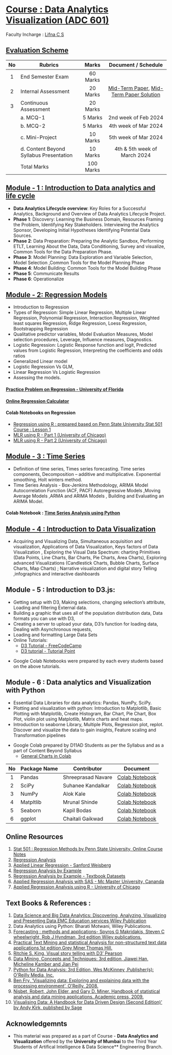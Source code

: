 # [Course : Data Analytics Visualization (ADC 601)](https://drive.google.com/file/d/16K5JdFv1x_A-EHbV-RSb-_g00qGkCbsF/view?usp=sharing)
Faculty Incharge : [Lifna C S](mailto:lifna.cs@ves.ac.in)

## [Evaluation Scheme](https://github.com/LifnaJos/ADC601-Data-Analytics-Visualization/blob/main/PPTs/DAV_Scheme.pdf)
| No | Rubrics | Marks | Document / Schedule |
| :--: | ------------------ | :----: | :--------:|
| 1 | End Semester Exam | 60 Marks | |
| 2 | Internal Assessment | 20 Marks | [Mid-Term Paper](https://github.com/LifnaJos/ADC601-Data-Analytics-Visualization/blob/main/PPTs/DAV_MT_Paper_Feb_2024.pdf), [Mid-Term Paper Solution](https://github.com/LifnaJos/ADC601-Data-Analytics-Visualization/blob/main/PPTs/DAV_MT_Paper_Feb_2024_Solution.pdf) | |
| 3 | Continuous Assessment | 20 Marks | |
|   | a. MCQ-1 | 5 Marks | 2nd week of Feb 2024 |
|   | b. MCQ-2 | 5 Marks | 4th week of Mar 2024 |
|   | c. Mini-Project | 10 Marks | 5th week of Mar 2024 |
|   | d. Content Beyond Syllabus Presentation | 10 Marks | 4th & 5th week of March 2024 |
|   | Total Marks | 100 Marks | |

## [Module - 1 : Introduction to Data analytics and life cycle](https://github.com/LifnaJos/ADC601-Data-Analytics-Visualization/blob/main/PPTs/M1_DAV.pdf)
- **Data Analytics Lifecycle overview**: Key Roles for a Successful Analytics, Background and Overview of Data Analytics Lifecycle Project.  
- **Phase 1**: Discovery: Learning the Business Domain, Resources Framing the Problem, Identifying Key Stakeholders. Interviewing the Analytics Sponsor, Developing Initial Hypotheses Identifying Potential Data Sources.
- **Phase 2**: Data Preparation: Preparing the Analytic Sandbox, Performing ETLT, Learning About the Data, Data Conditioning, Survey and visualize, Common Tools for the Data Preparation Phase.
- **Phase 3**: Model Planning: Data Exploration and Variable Selection, Model Selection ,Common Tools for the Model Planning Phase
- **Phase 4**: Model Building: Common Tools for the Model Building Phase
- **Phase 5**: Communicate Results
- **Phase 6**: Operationalize

## [Module - 2: Regression Models](https://github.com/LifnaJos/ADC601-Data-Analytics-Visualization/blob/main/PPTs/M2_DAV.pdf)
- Introduction to Regression
- Types of Regression: Simple Linear Regression, Multiple Linear Regression, Polynomial Regression, Interaction Regression, Weighted least squares Regression, Ridge Regression, Loess Regression, Bootstrapping Regression
- Qualitative predictor variables, Model Evaluation Measures, Model selection procedures, Leverage, Influence measures, Diagnostics.
- Logistic Regression: Logistic Response function and logit, Predicted values from Logistic Regression, Interpreting the coefficients and odds ratios
- Generalized Linear model
- Logistic Regression Vs GLM, 
- Linear Regression Vs Logistic Regression
- Assessing the models.
#### [Practice Problem on Regression - University of Florida](https://users.stat.ufl.edu/~mripol/3024/PracticeExamRegression3024.pdf)
#### [Online Regression Calculator](https://www.graphpad.com/quickcalcs/linear2/)
#### Colab Notebooks on Regression
  - [Regression using R : prepared based on Penn State University Stat 501 Course : Lesson 1](https://github.com/LifnaJos/ADC601-Data-Analytics-Visualization/blob/main/PPTs/Stat501_Lesson_1.ipynb)
  - [MLR using R - Part 1 (University of Chicago)](https://github.com/LifnaJos/ADC601-Data-Analytics-Visualization/blob/DAV_Colab_Notebooks/MLR_using_R.ipynb)
  -  [MLR using R - Part 2 (University of Chicago)](https://github.com/LifnaJos/ADC601-Data-Analytics-Visualization/blob/DAV_Colab_Notebooks/MLR_using_R_(Part_2).ipynb)

## [Module - 3 : Time Series](https://github.com/LifnaJos/ADC601-Data-Analytics-Visualization/blob/main/PPTs/M3_DAV.pdf)
- Definition of time series, Times series forecasting. Time series components, Decomposition – additive and multiplicative. Exponential smoothing, Holt winters method.
- Time Series Analysis - Box-Jenkins Methodology, ARIMA Model Autocorrelation Function (ACF, PACF) Autoregressive Models ,Moving Average Models ,ARMA and ARIMA Models , Building and Evaluating an ARIMA Model.
#### Colab Notebook : [Time Series Analysis using Python](https://github.com/LifnaJos/ADC601-Data-Analytics-Visualization/blob/main/M3_DAV.ipynb)

## [Module - 4 : Introduction to Data Visualization](https://github.com/LifnaJos/ADC601-Data-Analytics-Visualization/blob/main/PPTs/M4_DAV.pdf)
- Acquiring and Visualizing Data, Simultaneous acquisition and visualization, Applications of Data Visualization, Keys factors of Data Visualization , Exploring the Visual Data Spectrum: charting Primitives (Data Points, Line Charts, Bar Charts, Pie Charts, Area Charts), Exploring advanced Visualizations (Candlestick Charts, Bubble Charts, Surface Charts, Map Charts) ; Narrative visualization and digital story Telling ,infographics and interactive dashboards
  
## Module  - 5 : Introduction to D3.js:
- Getting setup with D3, Making selections, changing selection’s attribute, Loading and filtering External data.
- Building a graphic that uses all of the population distribution data, Data formats you can use with D3,
- Creating a server to upload your data, D3’s function for loading data, Dealing with Asynchronous requests,
- Loading and formatting Large Data Sets
- Online Tutorials:
  - [D3 Tutorial - FreeCodeCamp](https://www.freecodecamp.org/news/d3js-tutorial-data-visualization-for-beginners/)
  - [D3 tutorial - Tutorial Point](https://www.tutorialspoint.com/d3js/index.htm)
 * Google Colab Notebooks were prepared by each every students based on the above tutorials.

## Module  - 6 : Data analytics and Visualization with Python
- Essential Data Libraries for data analytics: Pandas, NumPy, SciPy.
- Plotting and visualization with python: Introduction to Matplotlib, Basic Plotting with Matplotlib, Create Histogram, Bar Chart, Pie Chart, Box Plot, violin plot using Matplotlib, Matrix charts and heat maps.
- Introduction to seaborne Library, Multiple Plots, Regression plot, replot. Discover and visualize the data to gain insights, Feature scaling and Transformation pipelines
* Google Colab prepared by D11AD Students as per the Syllabus and as a part of Content Beyond Syllabus
  - [General Charts in Colab](https://github.com/LifnaJos/ADC601-Data-Analytics-Visualization/blob/DAV_Colab_Notebooks/Charts_in_Colaboratory.ipynb)

| No | Package Name | Contributor | Document |
| :--: | ------------------ | ---- | :--------:|
| 1 | Pandas | Shreeprasad Navare | [Colab Notebook]() |
| 2 | SciPy | Suhanee Kandalkar | [Colab Notebook](https://github.com/LifnaJos/ADC601-Data-Analytics-Visualization/blob/DAV_Colab_Notebooks/Scipy_DAV_Mini_Pro.ipynb) |
| 3 | NumPy | Alok Kale | [Colab Notebook](https://github.com/LifnaJos/ADC601-Data-Analytics-Visualization/blob/DAV_Colab_Notebooks/Numpy.ipynb) | 
| 4 | Matpltlib | Mrunal Shinde | [Colab Notebook](https://github.com/Mrunal-Shinde/DAV_Experiments/blob/main/DAV_PRESENTATION_59.ipynb) |
| 5 | Seaborn | Kapil Bodas | [Colab Notebook](https://github.com/BodasKapil/DAV_KAPIL_BODAS_68/blob/main/Seaborn_Presentation_68.ipynb) |
| 6 | ggplot | Chaitali Gaikwad | [Colab Notebook](https://github.com/chaitali-gaikwad/DAV_Lab_ADL601/blob/main/Presentation/ggplot_DAV_Presentation_67.ipynb) |

## Online Resources 
1. [Stat 501 : Regression Methods by  Penn State University, Online Course Notes](https://online.stat.psu.edu/stat501/)
2. [Regression Analysis](https://archive.nptel.ac.in/courses/111/105/111105042/)
3. [Applied Linear Regression - Sanford Weisberg](https://www.stat.purdue.edu/~qfsong/teaching/525/book/Weisberg-Applied-Linear-Regression-Wiley.pdf)
4. [Regression Analysis by Example](https://sadbhavnapublications.org/research-enrichment-material/2-Statistical-Books/Regression-Analysis-by-Example.pdf)
5. [Regression Analysis by Example - Textbook Datasets](https://www1.aucegypt.edu/faculty/hadi/RABE5/)
6. [Applied Regression Analysis with SAS - Mc Master University, Cananda](https://ms.mcmaster.ca/canty/teaching/stat3a03/)
7. [Applied Regression Analysis using R - University of Chicago](https://www.stat.uchicago.edu/~yibi/teaching/stat224/)
     
## Text Books & References :
1. [Data Science and Big Data Analytics: Discovering, Analyzing, Visualizing and Presenting Data,EMC Education services Wiley Publication](https://bhavanakhivsara.files.wordpress.com/2018/06/data-science-and-big-data-analy-nieizv_book.pdf)
2. Data Analytics using Python: Bharati Motwani, Wiley Publications.
3. [Forecasting : methods and applications- Spyros G Makridakis, Steven C wheelwright, Rob J Hyndman, 3rd edition Wiley publications.](https://seriesdetiempo.files.wordpress.com/2013/01/lectura-para-clase-del-5-de-febrero-2013.pdf)
4. [Practical Text Mining and statistical Analysis for non-structured text data applications,1st edition,Grey Miner,Thomas Hill.](https://www.google.co.in/books/edition/Practical_Text_Mining_and_Statistical_An/SM94BMsy50gC?hl=en&gbpv=1&pg=PA880&printsec=frontcover)
5. [Ritchie S. King, Visual story telling with D3’ Pearson](https://www.google.co.in/books/edition/Visual_Storytelling_with_D3/JUNYBAAAQBAJ?hl=en&gbpv=1&dq=Ritchie%20S.%20King%2C%20Visual%20story%20telling%20with%20D3%E2%80%99%20Pearson&pg=PA1&printsec=frontcover)
6. [Data Mining, Concepts and Techniques: 3rd edition, Jiawei Han, Micheline Kamber and Jian Pei](https://myweb.sabanciuniv.edu/rdehkharghani/files/2016/02/The-Morgan-Kaufmann-Series-in-Data-Management-Systems-Jiawei-Han-Micheline-Kamber-Jian-Pei-Data-Mining.-Concepts-and-Techniques-3rd-Edition-Morgan-Kaufmann-2011.pdf)
7. [Python for Data Analysis: 3rd Edition, Wes McKinney ,Publisher(s): O'Reilly Media, Inc.](https://bedford-computing.co.uk/learning/wp-content/uploads/2015/10/Python-for-Data-Analysis.pdf)
8. [Ben Fry, ‘Visualizing data: Exploring and explaining data with the processing environment’, O'Reilly, 2008.](https://media.espora.org/mgoblin_media/media_entries/1633/Visualizing_Data.pdf)
9. [Nisbet, Robert, John Elder, and Gary D. Miner. Handbook of statistical analysis and data mining applications. Academic press, 2009.](http://repo.darmajaya.ac.id/4157/1/Handbook%20of%20statistical%20analysis%20and%20data%20mining%20applications%20%28%20PDFDrive%20%29.pdf)
10. [Visualising Data: A Handbook for Data Driven Design (Second Edition)' by Andy Kirk, published by Sage](https://book.visualisingdata.com/chapter/0)

## Acknowledgemnts
* This material was prepared as a part of Course - **Data Analytics and Visualization** offered by the **University of Mumbai** to the Third Year Students of Artifical Intelligence & Data Science** Engineering Branch.
